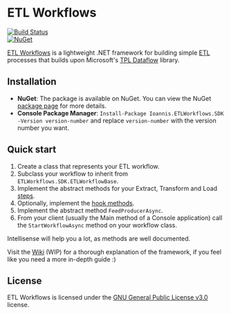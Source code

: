 # ETL Workflows 
[![Build Status](https://travis-ci.org/g-tourkogiorgis/ETLWorkflows.svg?branch=master)](https://travis-ci.org/g-tourkogiorgis/ETLWorkflows)  
[![NuGet](https://img.shields.io/nuget/v/Ioannis.ETLWorkflows.SDK.svg)](https://www.nuget.org/packages/Ioannis.ETLWorkflows.SDK/)

[ETL Workflows](https://github.com/g-tourkogiorgis/ETLWorkflows/wiki) is a lightweight .NET framework for building simple [ETL](https://en.wikipedia.org/wiki/Extract,_transform,_load) processes that builds upon Microsoft's [TPL Dataflow](https://docs.microsoft.com/en-us/dotnet/standard/parallel-programming/dataflow-task-parallel-library) library.  

## Installation
- **NuGet**: The package is available on NuGet. You can view the NuGet [package page](https://www.nuget.org/packages/Ioannis.ETLWorkflows.SDK/) for more details.
- **Console Package Manager**: `Install-Package Ioannis.ETLWorkflows.SDK -Version version-number` and replace `version-number` with the version number you want.

## Quick start

1. Create a class that represents your ETL workflow.
2. Subclass your workflow to inherit from `ETLWorkflows.SDK.ETLWorkflowBase`.
3. Implement the abstract methods for your Extract, Transform and Load [steps](https://github.com/g-tourkogiorgis/ETLWorkflows/blob/b75374d40b54fed18b35f1f6a9d7fa94e3b1d10e/ETLWorkflows.SDK/ETLWorkflowBase.cs#L122).
4. Optionally, implement the [hook methods](https://github.com/g-tourkogiorgis/ETLWorkflows/blob/b75374d40b54fed18b35f1f6a9d7fa94e3b1d10e/ETLWorkflows.SDK/ETLWorkflowBase.cs#L148).
5. Implement the abstract method `FeedProducerAsync`.
6. From your client (usually the Main method of a Console application) call the `StartWorkflowAsync` method on your workflow class.

Intellisense will help you a lot, as methods are well documented.  

Visit the [Wiki](https://github.com/g-tourkogiorgis/ETLWorkflows/wiki) (WIP) for a thorough explanation of the framework, if you feel like you need a more in-depth guide :)

## License
ETL Workflows is licensed under the [GNU General Public License v3.0](https://github.com/g-tourkogiorgis/ETLWorkflows/blob/master/LICENSE) license.